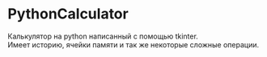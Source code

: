 # PythonCalculator
Калькулятор на python написанный с помощью tkinter.  
Имеет историю, ячейки памяти и так же некоторые сложные операции.
